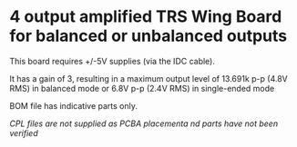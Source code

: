 # 4 output amplified TRS Wing Board for balanced or unbalanced outputs

This board requires +/-5V supplies (via the IDC cable).

It has a gain of 3, resulting in a maximum output level of 13.691k p-p (4.8V RMS) in balanced mode or 6.8V p-p (2.4V RMS) in single-ended mode

BOM file has indicative parts only.

*CPL files are not supplied as PCBA placementa nd parts have not been verified*

